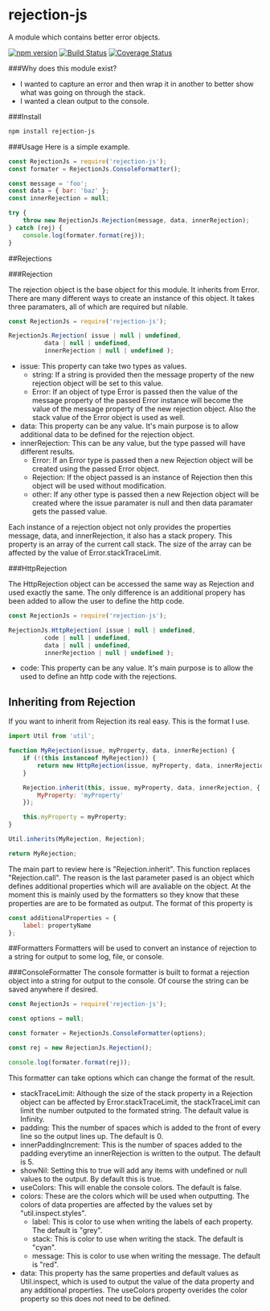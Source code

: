 # rejection-js
A module which contains better error objects.

[![npm version](https://badge.fury.io/js/rejection-js.svg)](https://www.npmjs.com/package/rejection-js)
[![Build Status](https://travis-ci.org/CodeMedic42/rejection.svg?branch=master)](https://travis-ci.org/CodeMedic42/rejection)
[![Coverage Status](https://coveralls.io/repos/github/CodeMedic42/rejection/badge.svg?branch=master)](https://coveralls.io/github/CodeMedic42/rejection?branch=master)

###Why does this module exist?

- I wanted to capture an error and then wrap it in another to better show what was going on through the stack.
- I wanted a clean output to the console.

###Install
```bash
npm install rejection-js
```

###Usage
Here is a simple example.
```js
const RejectionJs = require('rejection-js');
const formater = RejectionJs.ConsoleFormatter();

const message = 'foo';
const data = { bar: 'baz' };
const innerRejection = null;

try {
    throw new RejectionJs.Rejection(message, data, innerRejection);
} catch (rej) {
    console.log(formater.format(rej));
}
```

##Rejections

###Rejection

The rejection object is the base object for this module. It inherits from Error. There are many different ways to create an instance of this object. It takes three paramaters, all of which are required but nilable.

```js
const RejectionJs = require('rejection-js');

RejectionJs.Rejection( issue | null | undefined,
          data | null | undefined,
          innerRejection | null | undefined );
```

- issue: This property can take two types as values.
    - string: If a string is provided then the message property of the new rejection object will be set to this value.
    - Error: If an object of type Error is passed then the value of the message property of the passed Error instance will become the value of the message property of the new rejection object. Also the stack value of the Error object is used as well.
- data: This property can be any value. It's main purpose is to allow additional data to be defined for the rejection object.
- innerRejection: This can be any value, but the type passed will have different results.
    - Error: If an Error type is passed then a new Rejection object will be created using the passed Error object.
    - Rejection: If the object passed is an instance of Rejection then this object will be used without modification.
    - other: If any other type is passed then a new Rejection object will be created where the issue paramater is null and then data paramater gets the passed value.

Each instance of a rejection object not only provides the properties message, data, and innerRejection, it also has a stack propery. This property is an array of the current call stack. The size of the array can be affected by the value of Error.stackTraceLimit.

###HttpRejection

The HttpRejection object can be accessed the same way as Rejection and used exactly the same. The only difference is an additional propery has been added to allow the user to define the http code.

```js
const RejectionJs = require('rejection-js');

RejectionJs.HttpRejection( issue | null | undefined,
          code | null | undefined,
          data | null | undefined,
          innerRejection | null | undefined );
```

- code: This property can be any value. It's main purpose is to allow the used to define an http code with the rejections.

## Inheriting from Rejection

If you want to inherit from Rejection its real easy. This is the format I use.

```js
import Util from 'util';

function MyRejection(issue, myProperty, data, innerRejection) {
    if (!(this instanceof MyRejection)) {
        return new HttpRejection(issue, myProperty, data, innerRejection);
    }

    Rejection.inherit(this, issue, myProperty, data, innerRejection, {
        MyProperty: 'myProperty'
    });

    this.myProperty = myProperty;
}

Util.inherits(MyRejection, Rejection);

return MyRejection;
```

The main part to review here is "Rejection.inherit". This function replaces "Rejection.call". The reason is the last parameter pased is an object which defines additional properties which will are avaliable on the object. At the moment this is mainly used by the formatters so they know that these properties are are to be formated as output. The format of this property is

```js
const additionalProperties = {
    label: propertyName
};
```

##Formatters
Formatters will be used to convert an instance of rejection to a string for output to some log, file, or console.

###ConsoleFormatter
The console formatter is built to format a rejection object into a string for output to the console. Of course the string can be saved anywhere if desired.

```js
const RejectionJs = require('rejection-js');

const options = null;

const formater = RejectionJs.ConsoleFormatter(options);

const rej = new RejectionJs.Rejection();

console.log(formater.format(rej));
```

This formatter can take options which can change the format of the result.

- stackTraceLimit: Although the size of the stack property in a Rejection object can be affected by Error.stackTraceLimit, the stackTraceLimit can limit the number outputed to the formated string. The default value is Infinity.
- padding: This the number of spaces which is added to the front of every line so the output lines up. The default is 0.
- innerPaddingIncrement: This is the number of spaces added to the padding everytime an innerRejection is written to the output. The default is 5.
- showNil: Setting this to true will add any items with undefined or null values to the output. By default this is true.
- useColors: This will enable the console colors. The default is false.
- colors: These are the colors which will be used when outputting. The colors of data properties are affected by the values set by "util.inspect.styles".
    - label: This is color to use when writing the labels of each property. The default is "grey".
    - stack: This is color to use when writing the stack. The default is "cyan".
    - message: This is color to use when writing the message. The default is "red".
- data: This property has the same properties and default values as Util.inspect, which is used to output the value of the data property and any additional properties. The useColors property overides the color property so this does not need to be defined.
